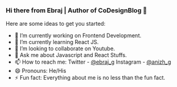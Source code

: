 ### Hi there from Ebraj | Author of CoDesignBlog 👋

Here are some ideas to get you started:

- 🔭 I’m currently working on Frontend Development.
- 🌱 I’m currently learning React JS.
- 👯 I’m looking to collaborate on Youtube.
- 💬 Ask me about Javascript and React Stuffs.
- 📫 How to reach me: Twitter - [@ebraj_g](https://twitter.com/ebraj_g)
Instagram - [@anizh_g](https://www.instagram.com/_anizh_g/)
- 😄 Pronouns: He/His
- ⚡ Fun fact: Everything about me is no less than the fun fact.
